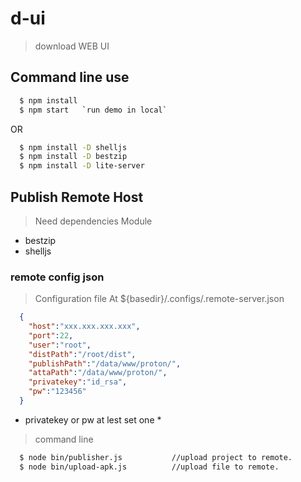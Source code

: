 # d-ui
> download WEB UI


## Command line use
``` bash
  $ npm install
  $ npm start   `run demo in local`
```
OR 
```bash
  $ npm install -D shelljs
  $ npm install -D bestzip
  $ npm install -D lite-server 
```

## Publish Remote Host

> Need dependencies Module

  - bestzip
  - shelljs

### remote config json
> Configuration file At ${basedir}/.configs/.remote-server.json 

``` json
  {
	"host":"xxx.xxx.xxx.xxx",
	"port":22,
	"user":"root",
	"distPath":"/root/dist",
	"publishPath":"/data/www/proton/",
	"attaPath":"/data/www/proton/",
	"privatekey":"id_rsa",
	"pw":"123456"
  }
```

* privatekey or pw at lest set one *  

> command line
```bash
  $ node bin/publisher.js    		//upload project to remote.
  $ node bin/upload-apk.js 			//upload file to remote.
```

 